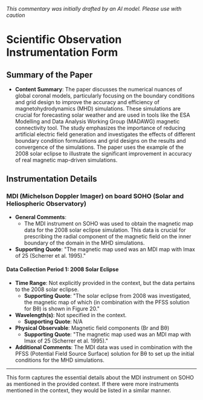 _This commentary was initially drafted by an AI model. Please use with caution_

# Scientific Observation Instrumentation Form

## Summary of the Paper
- **Content Summary**: The paper discusses the numerical nuances of global coronal models, particularly focusing on the boundary conditions and grid design to improve the accuracy and efficiency of magnetohydrodynamics (MHD) simulations. These simulations are crucial for forecasting solar weather and are used in tools like the ESA Modelling and Data Analysis Working Group (MADAWG) magnetic connectivity tool. The study emphasizes the importance of reducing artificial electric field generation and investigates the effects of different boundary condition formulations and grid designs on the results and convergence of the simulations. The paper uses the example of the 2008 solar eclipse to illustrate the significant improvement in accuracy of real magnetic map-driven simulations.

## Instrumentation Details

### MDI (Michelson Doppler Imager) on board SOHO (Solar and Heliospheric Observatory)
- **General Comments**:
   - The MDI instrument on SOHO was used to obtain the magnetic map data for the 2008 solar eclipse simulation. This data is crucial for prescribing the radial component of the magnetic field on the inner boundary of the domain in the MHD simulations.
- **Supporting Quote**: "The magnetic map used was an MDI map with lmax of 25 (Scherrer et al. 1995)."

#### Data Collection Period 1: 2008 Solar Eclipse
- **Time Range**: Not explicitly provided in the context, but the data pertains to the 2008 solar eclipse.
   - **Supporting Quote**: "The solar eclipse from 2008 was investigated, the magnetic map of which (in combination with the PFSS solution for Bθ) is shown in Figure 20."
- **Wavelength(s)**: Not specified in the context.
   - **Supporting Quote**: N/A
- **Physical Observable**: Magnetic field components (Br and Bθ)
   - **Supporting Quote**: "The magnetic map used was an MDI map with lmax of 25 (Scherrer et al. 1995)."
- **Additional Comments**: The MDI data was used in combination with the PFSS (Potential Field Source Surface) solution for Bθ to set up the initial conditions for the MHD simulations.

---

This form captures the essential details about the MDI instrument on SOHO as mentioned in the provided context. If there were more instruments mentioned in the context, they would be listed in a similar manner.
